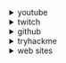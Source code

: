 <details>
  <summary>youtube</summary>
   <blockquote>
    
<details>
  <summary>videos</summary>
   <blockquote>
		
   - guide to learn hacking: https://www.youtube.com/watch?v=2TofunAI6fU
   - can değer: https://www.youtube.com/watch?v=hUb8evQHhCQ
   - can değer with adil burak şen: https://www.youtube.com/watch?v=xb-v5UyNp4g 
   - suat karaytu: https://www.youtube.com/watch?v=6RLsvhT3Fps
   - mdisec hackerone yayını: https://www.youtube.com/watch?v=GMi87PFsgd4
   - gökay beksen: https://www.youtube.com/watch?v=PSZfegwMY6Y
   - burp suite basics: https://www.youtube.com/watch?v=G3hpAeoZ4ek
   - 10 tips for bug bounty: https://www.youtube.com/watch?v=s-baVDolDpI
   - reconless bug bounty tips: https://www.youtube.com/watch?v=Y1S5s3FmFsI 
	 
   </blockquote>
</details>
    
<details>
  <summary>playlists</summary>
   <blockquote>
    
   - mdisec web security hacking: https://www.youtube.com/playlist?list=PLwP4ObPL5GY940XhCtAykxLxLEOKCu0nT
   - web hacking 101 playlist: https://www.youtube.com/playlist?list=PLZaG0MNecryP55u43LWqHy5MADcvLjnL-
   - the cyber mentor web pentest playlist: https://www.youtube.com/playlist?list=PLLKT__MCUeixCoi2jtP2Jj8nZzM4MOzBL
   - hackersploit webpentest playlist: https://www.youtube.com/playlist?list=PLBf0hzazHTGO3EpGAs718LvLsiMIv9dSC 
   - hackersploit burp suite tutorial playlist: https://www.youtube.com/playlist?list=PLBf0hzazHTGP2L7AoWTIhggUsDdNZhfBl
   - hacksplained burp suite 101 playlist: https://www.youtube.com/playlist?list=PL8j1j35M7wtI4IvNS7ItrM8dTYXx2nYfX 
   - bugcrowd university playlist: https://www.youtube.com/playlist?list=PLIK9nm3mu-S4K4jMHwtplbrE1JMg0jyN-
   - insiderphd series for new bug hunters playlist: https://www.youtube.com/playlist?list=PLbyncTkpno5FAC0DJYuJrEqHSMdudEffw 
   
   </blockquote>
</details>
  
 <details>
  <summary>channels</summary>
   <blockquote>
  
   - gökay beksen playlists: https://www.youtube.com/c/gokaybeksen1/playlists
   - bug bounty public disclosure channel: https://www.youtube.com/channel/UCNRM4GH-SD85WCSqeSb4xUA/videos
   - bugcrowd playlists: https://www.youtube.com/c/Bugcrowd/playlists
   - insiderphd playlists: https://www.youtube.com/c/InsiderPhD/playlists
   - hackersploit playlists: https://www.youtube.com/c/HackerSploit/playlists
   - jhaddix channel: https://www.youtube.com/c/jhaddix/videos
   - reconless channel: https://www.youtube.com/channel/UCCp25j1Zh9vc_WFm-nB9fhQ/videos
   - pwnfunction playlists: https://www.youtube.com/c/PwnFunction/playlists
   - thehackerish playlists: https://www.youtube.com/channel/UCIXot2vRgeM5alhAlpTbhQA/playlists
   - nahamsec channel: https://www.youtube.com/c/Nahamsec
   - stök: https://www.youtube.com/c/STOKfredrik
   
   </blockquote>
</details>
   </blockquote>
</details>





<details>
  <summary>twitch</summary>
   <blockquote>
    
<details>
  <summary>channels</summary>
   <blockquote>
	   
   - nahamsec: https://www.twitch.tv/nahamsec/videos?filter=all&sort=time
   </blockquote>
</details>

<details>
  <summary>videos</summary>
   <blockquote>
	   
   - mdisec burp eğitimi: https://www.twitch.tv/videos/580024014?collection=JbIfA4EXwxXZ_A&filter=collections&sort=time
   - adil burak şen recon 1: https://www.twitch.tv/videos/659359717?collection=Ou6qbH3nGRbySA
   - adil burak şen recon 2: https://www.twitch.tv/videos/666158573?collection=Ou6qbH3nGRbySA
   </blockquote>
</details>
    
   </blockquote>
</details>






<details>
  <summary>github</summary>
   <blockquote>
    
   - https://github.com/OWASP/wstg
   - https://github.com/reddelexc/hackerone-reports
   - https://github.com/nahamsec/Resources-for-Beginner-Bug-Bounty-Hunters
   - https://github.com/bugcrowd/bugcrowd_university
   - https://github.com/KathanP19/HowToHunt
   - https://github.com/qazbnm456/awesome-web-security#readm
   - https://github.com/juliocesarfort/public-pentesting-reports
   - https://github.com/EdOverflow/can-i-take-over-xyz
   - https://github.com/nahamsec/Resources-for-Beginner-Bug-Bounty-Hunters
   - https://enfinlay.github.io/bugbounty/2020/08/15/so-you-wanna-hack.html
   - https://enfinlay.github.io/sto/ip/domain/bugbounty/2020/09/12/ip-server-domain.html
   </blockquote>
</details>






<details>
  <summary>tryhackme</summary>
   <blockquote>
    
   - https://tryhackme.com/room/rpburpsuite
   - https://tryhackme.com/room/owasptop10
   - https://tryhackme.com/room/webfundamentals
   - https://tryhackme.com/room/webappsec101
   - https://tryhackme.com/room/vulnversity
   - https://tryhackme.com/room/juiceshop
   - https://tryhackme.com/room/rpwebscanning
   - https://tryhackme.com/room/dvwa
   - https://tryhackme.com/room/jack
   - https://tryhackme.com/room/shodan
   </blockquote>
</details>






<details>
  <summary>web sites</summary>
   <blockquote>
    
   - https://www.bugcrowd.com/hackers/bugcrowd-university
   - https://www.hacker101.com/videos
   - https://owasp.org/www-project-top-ten/
   - https://sucuri.net/guides/owasp-top-10-security-vulnerabilities-2020/
   - https://medium.com/@mehmetsalihbindak/k%C4%B1sa-k%C4%B1sa-yararl%C4%B1-linkler-9-bug-bounty-d%C3%BCnyas%C4%B1-ve-3-g%C3%BCzel-kitap-%C3%B6nerisi-95563737ebf
   - https://owasp.org/www-chapter-coimbatore/assets/files/Lets%20Recon.pdf
   - https://techvomit.net/web-application-penetration-testing-notes/
   - https://docs.google.com/presentation/d/1xgvEScGZ_ukNY0rmfKz1JN0sn-CgZY_rTp2B_SZvijk/edit#slide=id.g4052c4692d_0_408
   - https://medium.com/@zonduu/bug-bounty-beginners-guide-683e9d567b9f
   - https://blog.mert.ninja/
   - https://www.bugbountyhunter.com
   - https://bugbountyguide.com
   - https://bugbountyworld.com
   - https://bugbountyforum.com
   - https://whoami.securitybreached.org/2019/06/03/guide-getting-started-in-bug-bounty-hunting/
   - https://web.stanford.edu/class/cs253/
   - https://portswigger.net/web-security/sql-injection/cheat-sheet
   - https://www.netsparker.com/blog/web-security/sql-injection-cheat-sheet/
   - https://pentesterlab.com/
   - http://vulnweb.com/
   - https://portswigger.net/web-security
   - https://www.exploit-db.com/
   </blockquote>
</details>

